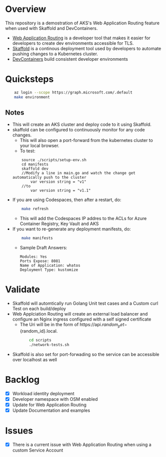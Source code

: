 # Overview

This repository is a demostration of AKS's Web Application Routing feature when used with Skaffold and DevContainers. 

* [Web Application Routing](https://docs.microsoft.com/en-us/azure/aks/web-app-routing) is a developer tool that makes it easier for developers to create dev environments accessible for TLS.  
* [Skaffold](https://skaffold.dev/docs/) is a continous deployment tool used by developers to automate pushing changes to a Kubernetes cluster.  
* [DevContainers](https://containers.dev/) build consistent developer environments

# Quicksteps
```bash
    az login --scope https://graph.microsoft.com/.default
    make environment
```

## Notes
* This will create an AKS cluster and deploy code to it using Skaffold.
* skaffold can be configured to continuously monitor for any code changes. 
    * This will also open a port-forward from the kubernetes cluster to your local browser.
    * To test:
    ```golang
        source ./scripts/setup-env.sh
        cd manifests
        skaffold dev
        //Modify a line in main.go and watch the change get automatically push to the cluster
            var version string = "v1"
        //to 
            var version string = "v1.1"
    ```
* If you are using Codespaces, then after a restart, do:
    ```bash
        make refresh
    ```
    * This will add the Codespaces IP addres to the ACLs for Azure Container Registry, Key Vault and AKS
* If you want to re-generate any deployment manifests, do:
    ```bash
        make manifests
    ```
    * Sample Draft Answers:
        ```
        Modules: Yes
        Ports Expose: 8081
        Name of Application: whatos
        Deployment Type: kustomize
        ```

# Validate 
* Skaffold will automtically run Golang Unit test cases and a Custom curl Test on each build/deploy 
* Web Applciation Routing will create an external load balancer and configure an Nginx ingress configured with a self signed certificate
    * The Uri will be in the form of https://api.${random_pet}-${random_id}.local.
        ```bash
            cd scripts
            ./network-tests.sh
        ```
* Skaffold is also set for port-forwading so the service can be accessible over localhost as well

# Backlog
- [X] Workload identity deployment
- [X] Developer namespace with OSM enabled 
- [X] Update for Web Application Routing 
- [X] Update Documentation and examples

# Issues
- [X] There is a current issue with Web Application Routing when using a custom Service Account
